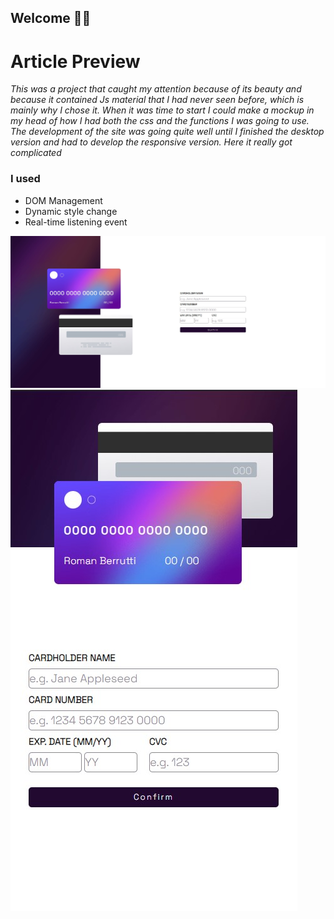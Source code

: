 ## Welcome 👋👋

# Article Preview

*This was a project that caught my attention because of its beauty and because it contained Js material that I had never seen before, which is mainly why I chose it. When it was time to start I could make a mockup in my head of how I had both the css and the functions I was going to use. The development of the site was going quite well until I finished the desktop version and had to develop the responsive version. Here it really got complicated*

### I used

*   DOM Management
*   Dynamic style change
*   Real-time listening event

![Demo](./Demo.jpg)
![Demo](./Demo2.jpg)
